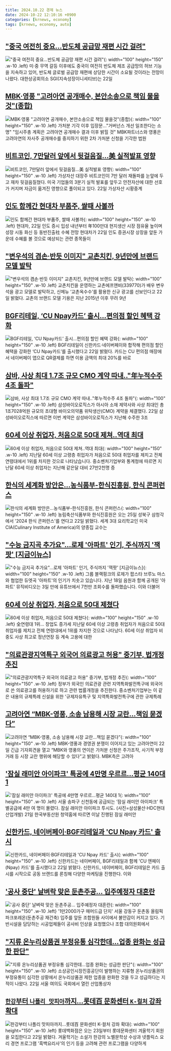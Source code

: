 ```yaml
---
title: 2024.10.22 경제 뉴스
date: 2024-10-22 12:10:16 +0900
categories: [krnews, economy]
tags: [krnews, economy, auto]
---
```

## ["중국 여전히 중요...반도체 공급망 재편 시간 걸려"](https://n.news.naver.com/mnews/article/014/0005256423)

!["중국 여전히 중요...반도체 공급망 재편 시간 걸려"](https://mimgnews.pstatic.net/image/origin/014/2024/10/22/5256423.jpg?type=nf220_150){: width="100" height="150" .w-10 .left}
미·중 무역 갈등 이후에도 중국이 여전히 반도체 제조 공급망의 허브 기능을 지속하고 있어, 반도체 글로벌 공급망 재편에 상당한 시간이 소요될 것이라는 전망이 나왔다. 대한상공회의소 SGI(지속성장이니셔티브)는 22일

## [MBK·영풍 "고려아연 공개매수, 본안소송으로 책임 물을것"(종합)](https://n.news.naver.com/mnews/article/001/0014996319)

![MBK·영풍 "고려아연 공개매수, 본안소송으로 책임 물을것"(종합)](https://mimgnews.pstatic.net/image/origin/001/2024/10/21/14996319.jpg?type=nf220_150){: width="100" height="150" .w-10 .left}
가처분 기각 이후 입장문…"거버넌스 개선 일조한다는 소명" "임시주총 계획은 고려아연 공개매수 결과 이후 밝힐 것" MBK파트너스와 영풍은 고려아연의 자사주 공개매수를 중지하기 위한 2차 가처분 신청을 기각한 법원

## [비트코인, 7만달러 앞에서 뒷걸음질…美 실적발표 영향](https://n.news.naver.com/mnews/article/018/0005864998)

![비트코인, 7만달러 앞에서 뒷걸음질…美 실적발표 영향](https://mimgnews.pstatic.net/image/origin/018/2024/10/22/5864998.jpg?type=nf220_150){: width="100" height="150" .w-10 .left}
가상자산 대장주 비트코인이 7만 달러 재돌파를 눈앞에 두고 재차 뒷걸음질쳤다. 미국 기업들의 3분기 실적 발표를 앞두고 안전자산에 대한 선호가 커지며 자금이 옮겨진 영향으로 풀이되고 있다. 22일 가상자산 시황중계

## [인도 함께간 현대차 부품주, 쌀때 사볼까](https://n.news.naver.com/mnews/article/009/0005382908)

![인도 함께간 현대차 부품주, 쌀때 사볼까](https://mimgnews.pstatic.net/image/origin/009/2024/10/21/5382908.jpg?type=nf220_150){: width="100" height="150" .w-10 .left}
현대차, 22일 인도 증시 입성 내년부터 年100만대 현지생산 시장 점유율 높이며 성장 시동 화신 등 동반진출社 수혜 전망 현대차가 22일 인도 증권시장 상장을 앞둔 가운데 수혜를 볼 것으로 예상되는 관련 종목들이

## ["변우석의 겸손·반듯 이미지" 교촌치킨, 9년만에 브랜드 모델 발탁](https://n.news.naver.com/mnews/article/018/0005864971)

!["변우석의 겸손·반듯 이미지" 교촌치킨, 9년만에 브랜드 모델 발탁](https://mimgnews.pstatic.net/image/origin/018/2024/10/22/5864971.jpg?type=nf220_150){: width="100" height="150" .w-10 .left}
교촌치킨을 운영하는 교촌에프앤비(339770)가 배우 변우석을 광고 모델로 발탁하고, 신메뉴 ‘교촌옥수수’를 활용한 신규 광고를 선보인다고 22일 밝혔다. 교촌의 브랜드 모델 기용은 지난 2015년 이후 무려 9년

## [BGF리테일, ‘CU Npay카드’ 출시…편의점 할인 혜택 강화](https://n.news.naver.com/mnews/article/016/0002377011)

![BGF리테일, ‘CU Npay카드’ 출시…편의점 할인 혜택 강화](https://mimgnews.pstatic.net/image/origin/016/2024/10/22/2377011.jpg?type=nf220_150){: width="100" height="150" .w-10 .left}
BGF리테일이 신한카드·네이버페이와 합작해 편의점 할인 혜택을 강화한 ‘CU Npay카드’를 출시했다고 22일 밝혔다. 카드는 CU 편의점 매장에서 네이버페이 앱으로 QR결제를 하면 이용 금액의 최대 20%를 바로

## [삼바, 사상 최대 1.7조 규모 CMO 계약 따내.."年누적수주 4조 돌파"](https://n.news.naver.com/mnews/article/014/0005256567)

![삼바, 사상 최대 1.7조 규모 CMO 계약 따내.."年누적수주 4조 돌파"](https://mimgnews.pstatic.net/image/origin/014/2024/10/22/5256567.jpg?type=nf220_150){: width="100" height="150" .w-10 .left}
삼성바이오로직스가 아시아 소재 제약사와 사상 최대인 총 1조7028억원 규모의 초대형 바이오의약품 위탁생산(CMO) 계약을 체결했다. 22일 삼성바이오로직스에 따르면 이번 계약은 삼성바이오로직스가 지난해 수주한 3조

## [60세 이상 취업자, 처음으로 50대 제쳐‥역대 최대](https://n.news.naver.com/mnews/article/214/0001381566)

![60세 이상 취업자, 처음으로 50대 제쳐‥역대 최대](https://mimgnews.pstatic.net/image/origin/214/2024/10/22/1381566.jpg?type=nf220_150){: width="100" height="150" .w-10 .left}
지난달 60세 이상 고령층 취업자가 처음으로 50대 취업자를 제치고 전체 연령대에서 1위를 차지한 것으로 나타났습니다. 중소벤처기업부와 통계청에 따르면 지난달 60세 이상 취업자는 지난해 같은달 대비 27만2천명 증

## [한식의 세계화 방안은…농식품부-한식진흥원, 한식 콘퍼런스](https://n.news.naver.com/mnews/article/001/0014998390)

![한식의 세계화 방안은…농식품부-한식진흥원, 한식 콘퍼런스](https://mimgnews.pstatic.net/image/origin/001/2024/10/22/14998390.jpg?type=nf220_150){: width="100" height="150" .w-10 .left}
농림축산식품부와 한식진흥원은 오는 25일 성북구 삼청각에서 '2024 한식 콘퍼런스'를 연다고 22일 밝혔다. 세계 3대 요리학교인 미국 CIA(Culinary Institute of America)의 양종집 교수는

## ["수능 금지곡 추가요"...로제 '아파트' 인기, 주식까지 '잭팟' [지금이뉴스]](https://n.news.naver.com/mnews/article/052/0002102880)

!["수능 금지곡 추가요"...로제 '아파트' 인기, 주식까지 '잭팟' [지금이뉴스]](https://mimgnews.pstatic.net/image/origin/052/2024/10/22/2102880.jpg?type=nf220_150){: width="100" height="150" .w-10 .left}
그룹 블랙핑크의 로제가 팝스타 브루노 마스와 협업한 듀엣곡 '아파트'의 인기가 치솟고 있습니다. 지난 18일 음원과 함께 공개된 '아파트' 뮤직비디오는 3일 만에 유튜브에서 7천만 조회수를 돌파했습니다. 이와 더불어

## [60세 이상 취업자, 처음으로 50대 제쳤다](https://n.news.naver.com/mnews/article/021/0002666794)

![60세 이상 취업자, 처음으로 50대 제쳤다](https://mimgnews.pstatic.net/image/origin/021/2024/10/22/2666794.jpg?type=nf220_150){: width="100" height="150" .w-10 .left}
全연령대 1위… 창업도 증가세 지난달 60세 이상 고령층 취업자가 처음으로 50대 취업자를 제치고 전체 연령대에서 1위를 차지한 것으로 나타났다. 60세 이상 취업자 비중도 사상 최고로 정년연장 등 계속 고용에 대한

## ["의료관광지역특구 외국어 의료광고 허용" 중기부, 법개정 추진](https://n.news.naver.com/mnews/article/008/0005103701)

!["의료관광지역특구 외국어 의료광고 허용" 중기부, 법개정 추진](https://mimgnews.pstatic.net/image/origin/008/2024/10/22/5103701.jpg?type=nf220_150){: width="100" height="150" .w-10 .left}
정부가 외국인 의료관광 관련 지역특화발전특구에 외국어로 쓴 의료광고를 허용하기로 하고 관련 법률개정을 추진한다. 중소벤처기업부는 이 같은 내용의 규제특례 신설을 위한 '규제자유특구 및 지역특화발전특구에 관한 규제특례

## [고려아연 “MBK-영풍, 소송 남용해 시장 교란…책임 묻겠다”](https://n.news.naver.com/mnews/article/023/0003865520)

![고려아연 “MBK-영풍, 소송 남용해 시장 교란…책임 묻겠다”](https://mimgnews.pstatic.net/image/origin/023/2024/10/22/3865520.jpg?type=nf220_150){: width="100" height="150" .w-10 .left}
MBK-영풍과 경영권 분쟁이 이어지고 있는 고려아연이 22일 긴급 기자회견을 열고 “MBK와 영풍의 연이은 가처분 신청은 주가조작, 사기적 부정거래 등 시장 교란 행위에 해당할 수 있다”고 밝혔다. MBK측은 고려아

## ['잠실 래미안 아이파크' 특공에 4만명 우르르…평균 140대 1](https://n.news.naver.com/mnews/article/018/0005864792)

!['잠실 래미안 아이파크' 특공에 4만명 우르르…평균 140대 1](https://mimgnews.pstatic.net/image/origin/018/2024/10/22/5864792.jpg?type=nf220_150){: width="100" height="150" .w-10 .left}
서울 송파구 신천동에 공급되는 ‘잠실 래미안 아이파크’ 특별공급에 4만 여 명이 몰렸다. 잠실 래미안 아이파크 투시도. (사진=삼성물산·HDC현대산업개발) 21일 한국부동산원 청약홈에 따르면 이날 진행된 잠실 래미안

## [신한카드, 네이버페이·BGF리테일과 'CU Npay 카드' 출시](https://n.news.naver.com/mnews/article/014/0005256478)

![신한카드, 네이버페이·BGF리테일과 'CU Npay 카드' 출시](https://mimgnews.pstatic.net/image/origin/014/2024/10/22/5256478.jpg?type=nf220_150){: width="100" height="150" .w-10 .left}
신한카드는 네이버페이, BGF리테일과 함께 'CU 엔페이(Npay) 카드'를 출시했다고 22일 밝혔다. 신한카드, 네이버페이, BGF리테일은 카드 출시를 시작으로 공동 브랜드를 론칭해 다양한 마케팅을 진행한다. 이와

## ['공사 중단' 날벼락 맞은 둔촌주공… 입주예정자 대혼란](https://n.news.naver.com/mnews/article/014/0005256265)

!['공사 중단' 날벼락 맞은 둔촌주공… 입주예정자 대혼란](https://mimgnews.pstatic.net/image/origin/014/2024/10/21/5256265.jpg?type=nf220_150){: width="100" height="150" .w-10 .left}
'1만2000가구 매머드급 단지' 서울 강동구 둔촌동 올림픽파크포레온(둔촌주공 재건축) 입주를 앞둔 조합원들 사이에서 불안감이 커지고 있다. 기반시설을 담당하는 시공업체들이 공사비 인상을 요청했으나 조합 대의원회에서

## ["지류 온누리상품권 부정유통 심각한데…업종 완화는 성급한 판단"](https://n.news.naver.com/mnews/article/421/0007859737)

!["지류 온누리상품권 부정유통 심각한데…업종 완화는 성급한 판단"](https://mimgnews.pstatic.net/image/origin/421/2024/10/22/7859737.jpg?type=nf220_150){: width="100" height="150" .w-10 .left}
소상공인시장진흥공단이 발행하는 지류형 온누리상품권의 부정유통이 심각한 상황에서 온누리상품권 제한 업종을 완화한 것을 두고 성급하다는 지적이 나왔다. 22일 서울 여의도 국회에서 열린 산업통상자

## [`한강`부터 `나폴리 맛피아`까지…롯데百 문화센터 `K-컬처` 강좌 확대](https://n.news.naver.com/mnews/article/029/0002910271)

![`한강`부터 `나폴리 맛피아`까지…롯데百 문화센터 `K-컬처` 강좌 확대](https://mimgnews.pstatic.net/image/origin/029/2024/10/22/2910271.jpg?type=nf220_150){: width="100" height="150" .w-10 .left}
롯데백화점은 오는 23일부터 롯데문화센터 겨울학기 회원을 모집한다고 22일 밝혔다. 겨울학기는 소설가 한강의 노벨문학상 수상과 넷플릭스 요리 경연 프로그램 '흑백요리사'의 인기 등을 고려해 관련 프로그램을 다양하게

